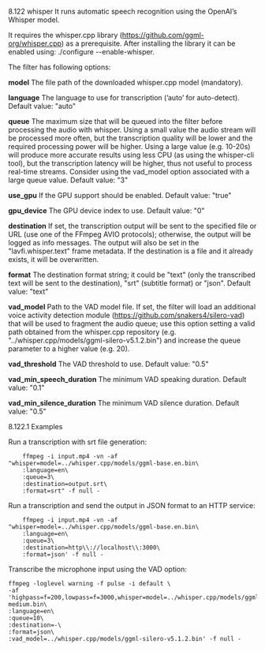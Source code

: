 8.122 whisper
It runs automatic speech recognition using the OpenAI’s Whisper model.

It requires the whisper.cpp library (https://github.com/ggml-org/whisper.cpp) as a prerequisite. After installing the library it can be enabled using: ./configure --enable-whisper.

The filter has following options:

**model**
The file path of the downloaded whisper.cpp model (mandatory).

**language**
The language to use for transcription (’auto’ for auto-detect). Default value: "auto"

**queue**
The maximum size that will be queued into the filter before processing the audio with whisper. Using a small value the audio stream will be processed more often, but the transcription quality will be lower and the required processing power will be higher. Using a large value (e.g. 10-20s) will produce more accurate results using less CPU (as using the whisper-cli tool), but the transcription latency will be higher, thus not useful to process real-time streams. Consider using the vad_model option associated with a large queue value. Default value: "3"

**use_gpu**
If the GPU support should be enabled. Default value: "true"

**gpu_device**
The GPU device index to use. Default value: "0"

**destination**
If set, the transcription output will be sent to the specified file or URL (use one of the FFmpeg AVIO protocols); otherwise, the output will be logged as info messages. The output will also be set in the "lavfi.whisper.text" frame metadata. If the destination is a file and it already exists, it will be overwritten.

**format**
The destination format string; it could be "text" (only the transcribed text will be sent to the destination), "srt" (subtitle format) or "json". Default value: "text"

**vad_model**
Path to the VAD model file. If set, the filter will load an additional voice activity detection module (https://github.com/snakers4/silero-vad) that will be used to fragment the audio queue; use this option setting a valid path obtained from the whisper.cpp repository (e.g. "../whisper.cpp/models/ggml-silero-v5.1.2.bin") and increase the queue parameter to a higher value (e.g. 20).

**vad_threshold**
The VAD threshold to use. Default value: "0.5"

**vad_min_speech_duration**
The minimum VAD speaking duration. Default value: "0.1"

**vad_min_silence_duration**
The minimum VAD silence duration. Default value: "0.5"

8.122.1 Examples

Run a transcription with srt file generation:
```shell
    ffmpeg -i input.mp4 -vn -af "whisper=model=../whisper.cpp/models/ggml-base.en.bin\
    :language=en\
    :queue=3\
    :destination=output.srt\
    :format=srt" -f null -
```


Run a transcription and send the output in JSON format to an HTTP service:
```shell
    ffmpeg -i input.mp4 -vn -af "whisper=model=../whisper.cpp/models/ggml-base.en.bin\
    :language=en\
    :queue=3\
    :destination=http\\://localhost\\:3000\
    :format=json' -f null -
```

Transcribe the microphone input using the VAD option:
```shell
ffmpeg -loglevel warning -f pulse -i default \
-af 'highpass=f=200,lowpass=f=3000,whisper=model=../whisper.cpp/models/ggml-medium.bin\
:language=en\
:queue=10\
:destination=-\
:format=json\
:vad_model=../whisper.cpp/models/ggml-silero-v5.1.2.bin' -f null -

```